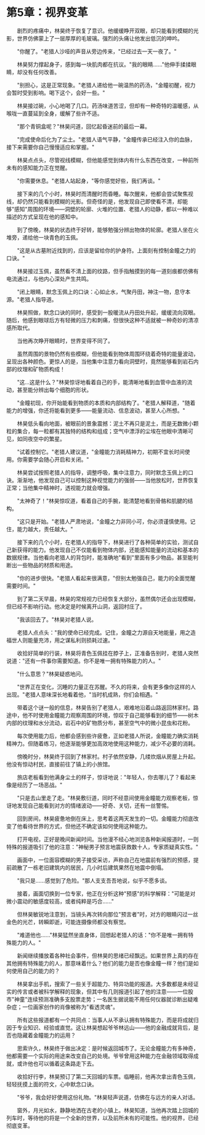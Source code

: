 # 第5章：视界变革

　　剧烈的疼痛中，林昊终于恢复了意识。他缓缓睁开双眼，却只能看到模糊的光影，世界仿佛蒙上了一层厚厚的毛玻璃。强烈的头痛让他发出低沉的呻吟。

　　"你醒了。"老猎人沙哑的声音从旁边传来，"已经过去一天一夜了。"

　　林昊努力撑起身子，感到每一块肌肉都在抗议。"我的眼睛......"他伸手揉揉眼睛，却没有任何改善。

　　"别担心，这是正常现象。"老猎人递给他一碗温热的药汤，"金瞳初醒，视力会暂时受到影响。喝下这个，会好一些。"

　　林昊接过碗，小心地喝了几口。药汤味道苦涩，但却有一种奇特的温暖感，从喉咙一直蔓延到全身，缓解了些许不适。

　　"那个青铜盒呢？"林昊问道，回忆起昏迷前的最后一幕。

　　"完成使命后化为了尘土。"老猎人语气平静，"金瞳传承已经注入你的血脉，接下来需要你自己慢慢适应和掌握。"

　　林昊点点头，尽管视线模糊，但他能感觉到体内有什么东西在改变，一种前所未有的感知能力正在觉醒。

　　"你需要休息。"老猎人站起身，"等你感觉好些，我们再谈。"

　　接下来的几个小时，林昊时而清醒时而昏睡。每次醒来，他都会尝试聚焦视线，却仍然只能看到模糊的光影。但奇怪的是，他发现自己即使看不清，却能够"感知"周围的环境——洞壁的轮廓、火堆的位置、老猎人的动静，都以一种难以描述的方式呈现在他的感知中。

　　到了傍晚，林昊的状态终于好转，能够勉强分辨出物体的轮廓。老猎人坐在火堆旁，递给他一块青色的玉佩。

　　"这是从古墓附近找到的，应该是留给你的护身符。上面刻有控制金瞳之力的口诀。"

　　林昊接过玉佩，虽然看不清上面的纹路，但手指触摸到的每一道刻痕都仿佛有电流通过，与他内心深处产生共鸣。

　　"闭上眼睛，默念玉佩上的口诀：心如止水，气聚丹田，神注一物，息守本源。"老猎人指导道。

　　林昊照做，默念口诀的同时，感受到一股暖流从丹田处升起，缓缓流向双眼。随后，他感到眼球后方有轻微的压力和刺痛，但很快这种不适就被一种奇妙的清凉感所取代。

　　当他再次睁开眼睛时，世界变得不同了。

　　虽然周围的景物仍然有些模糊，但他能看到物体周围环绕着奇特的能量波动，呈现出各种颜色。更惊人的是，当他集中注意力看向洞壁时，竟然能够看到岩石内部的纹理和矿物质构成！

　　"这...这是什么？"林昊惊讶地看着自己的手，能清晰地看到血管中血液的流动，甚至能分辨出每个细胞的形状。

　　"金瞳初现，你开始能看到物质的本质和内部结构了。"老猎人解释道，"随着能力的增强，你还将能看到更多——能量流动、信息波动，甚至人心所想。"

　　林昊低头看向地面，被眼前的景象震撼：泥土不再只是泥土，而是无数微小颗粒的集合，每一粒都有其独特的结构和组成；空气中漂浮的尘埃在他眼中清晰可见，如同夜空中的繁星。

　　"试着控制它。"老猎人建议道，"金瞳能力消耗精神力，初期不宜长时间使用。你需要学会随心开启和关闭。"

　　林昊尝试按照老猎人的指导，调整呼吸，集中注意力，同时默念玉佩上的口诀。渐渐地，他发现自己可以控制这种视觉能力的强弱——当他放松时，世界恢复正常；当他集中精神时，透视能力就会增强。

　　"太神奇了！"林昊惊叹道，看着自己的手腕，能清楚地看到骨骼和肌腱的结构。

　　"这只是开始。"老猎人严肃地说，"金瞳之力非同小可，你必须谨慎使用。记住，能力越大，责任越大。"

　　接下来的几个小时，在老猎人的指导下，林昊进行了各种简单的实验，测试自己新获得的能力。他发现自己不仅能看到物体内部，还能感知能量的流动和基本的数据规律。当他看向老猎人的背包时，能准确地"看到"里面有多少物品，甚至能判断出一些物品的材质和用途。

　　"你的进步很快。"老猎人看起来很满意，"但别太勉强自己，能力的全面觉醒需要时间。"

　　到了第二天早晨，林昊的常规视力已经恢复大部分，虽然偶尔还会出现模糊，但已经不影响行动。他决定是时候离开山洞，返回村庄了。

　　"我该回去了。"林昊对老猎人说。

　　老猎人点点头："我的使命已经完成。记住，金瞳之力源自天地能量，用之造福世人则能量充沛，用之谋私利则损耗过速。"

　　收拾好简单的行装，林昊将青色玉佩挂在脖子上，正准备告别时，老猎人突然说道："还有一件事你需要知道。你不是唯一拥有特殊能力的人。"

　　"什么意思？"林昊疑惑地问。

　　"世界正在变化，沉睡的力量正在苏醒。不久的将来，会有更多像你这样的人出现。"老猎人意味深长地看着他，"当时机成熟，你们会相遇。"

　　带着这个谜一般的信息，林昊告别了老猎人，艰难地沿着山路返回林家村。路途中，他不时使用金瞳能力观察周围的环境，惊叹于自己能够看到的细节——树木内部的纹理和水分流动，岩石中的矿物质分布，甚至空气中的微小昆虫和花粉。

　　每次使用能力后，他都会感到些许疲惫，正如老猎人所说，金瞳能力确实消耗精神力。但随着练习，他逐渐能够更加高效地使用这种能力，减少不必要的消耗。

　　傍晚时分，林昊终于回到了林家村。村子依然安静，几缕炊烟从房屋上升起。他没有惊动村民，直接前往了镇上的小旅馆。

　　旅店老板看到他满身尘土的样子，惊讶地说："年轻人，你去哪儿了？看起来像是经历了一场恶战。"

　　"只是去山里走了走。"林昊敷衍道，同时不经意间使用金瞳能力观察老板，惊讶地发现自己能看到对方的情绪波动——好奇、关切，还有一丝警惕。

　　回到房间，林昊疲惫地倒在床上，思考着这两天发生的一切。金瞳能力彻底改变了他看待世界的方式，但他还不确定该如何使用这种能力。

　　打开电视，正好是晚间新闻时间。当他漫不经心地浏览各种新闻报道时，一则特殊的报道吸引了他的注意："神秘男子预言地震获救数十人，专家质疑真实性。"

　　画面中，一位面容模糊的男子接受采访，声称自己在地震前有强烈的预感，提前疏散了一栋老旧建筑内的居民，几小时后建筑果然在地震中倒塌。

　　"我只是......感觉到了危险。"那人支支吾吾地说，似乎不愿多谈。

　　接着，画面切换到一位专家，他正在分析这种"预感"的科学解释："可能是对微小震动的敏感度较高，或者纯粹是巧合......"

　　但林昊敏锐地注意到，当镜头再次转向那位"预言者"时，对方的眼睛闪过一丝金色的光芒，转瞬即逝，可能连摄像师都没有察觉。

　　"难道他也......"林昊猛然坐直身体，回想起老猎人的话："你不是唯一拥有特殊能力的人。"

　　新闻继续播放着各种社会事件，但林昊的思绪已经飘远。如果世界上真的存在其他拥有特殊能力的人，那意味着什么？他们的能力是否也像金瞳一样？他们是如何使用自己的能力的？

　　林昊拿出手机，搜索了一些关于超能力、特异功能的报道。大多数都是未经证实的传言或者被科学解释的现象，但其中有几则报道引起了他的注意——一位股市"神童"连续预测准确多支股票走势；一名医生据说能不用任何仪器就诊断出疑难杂症；一位画家创作的肖像被称为"看透灵魂"。

　　所有这些报道都有一个共同点：当事人从不承认拥有特殊能力，而是将成就归因于专业知识、经验或直觉。这让林昊想起爷爷林远山——他的金融成就背后，是否也隐藏着金瞳能力的运用？

　　思索许久，林昊终于做出决定：是时候返回城市了。无论金瞳能力有多神奇，他都需要一个实际的用途来改变自己的处境。爷爷曾用这种能力在金融领域取得成就，或许他也可以循着这条路走下去。

　　收拾好行李，林昊预订了第二天回城的车票。临睡前，他再次拿出青色玉佩，轻轻抚摸上面的符文，心中默念口诀。

　　"爷爷，我会好好使用这份礼物。"林昊轻声说道，仿佛在与远方的亲人对话。

　　窗外，月光如水，静静地洒在古老的小镇上。林昊知道，当他再次踏上回城的列车时，等待他的将是一个全新的世界，以及前所未有的可能性。他的视界，已经彻底变革。 